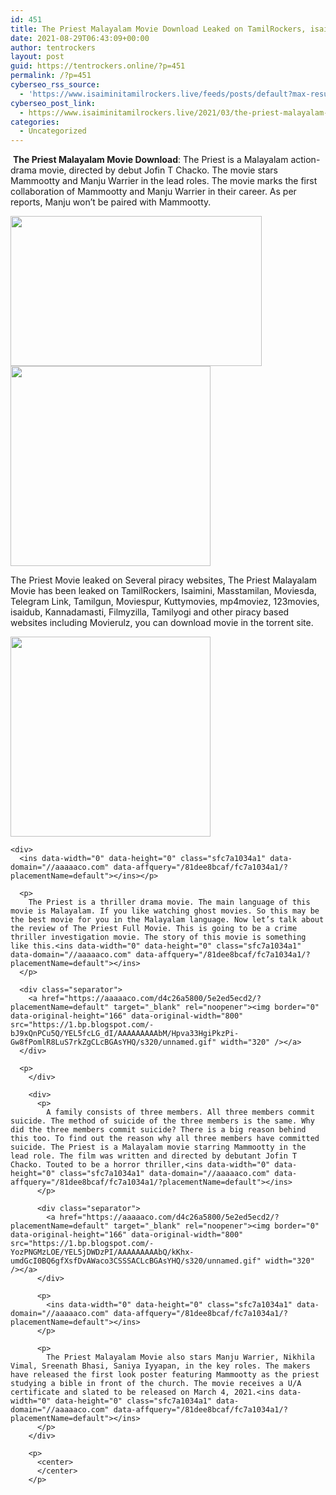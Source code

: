 ```yaml
---
id: 451
title: The Priest Malayalam Movie Download Leaked on TamilRockers, isaimini– 2021
date: 2021-08-29T06:43:09+00:00
author: tentrockers
layout: post
guid: https://tentrockers.online/?p=451
permalink: /?p=451
cyberseo_rss_source:
  - 'https://www.isaiminitamilrockers.live/feeds/posts/default?max-results=150&start-index=151'
cyberseo_post_link:
  - https://www.isaiminitamilrockers.live/2021/03/the-priest-malayalam-movie-download.html
categories:
  - Uncategorized
---
```

<meta content="&nbsp; The Priest Malayalam Movie Download : The Priest is a Malayalam action-drama movie, directed by debut Jofin T Chacko. The movie stars Mamm..." name="twitter:description" />

  


<center>
</center>

&nbsp;**The Priest Malayalam Movie Download**<span face="Verdana, Geneva, sans-serif">: The Priest is a Malayalam action-drama movie, directed by debut Jofin T Chacko. The movie stars Mammootty and Manju Warrier in the lead roles. The movie marks the first collaboration of Mammootty and Manju Warrier in their career. As per reports, Manju won’t be paired with Mammootty.</span><ins data-width="0" data-height="0" class="sfc7a1034a1" data-domain="//aaaaaco.com" data-affquery="/81dee8bcaf/fc7a1034a1/?placementName=default"></ins>

<div class="separator">
  <a href="https://1.bp.blogspot.com/-Gvg_5XpaHA8/YEL5USQfLoI/AAAAAAAAAbA/7a8O6DyFDksaaRXV08GZyXs-1ysQPfLWwCLcBGAsYHQ/s480/hqdefault%2B%25281%2529.jpg"><img loading="lazy" border="0" data-original-height="360" data-original-width="480" height="240" src="https://1.bp.blogspot.com/-Gvg_5XpaHA8/YEL5USQfLoI/AAAAAAAAAbA/7a8O6DyFDksaaRXV08GZyXs-1ysQPfLWwCLcBGAsYHQ/w402-h240/hqdefault%2B%25281%2529.jpg" width="402" /></a>
</div>



<div class="separator">
  <a href="https://aaaaaco.com/d4c26a5800/5e2ed5ecd2/?placementName=default" target="_blank" rel="noopener"><img border="0" data-original-height="166" data-original-width="800" src="https://1.bp.blogspot.com/-q1RlQUzTN68/YEL5YPul0SI/AAAAAAAAAbE/vwjzS5678bYkpkUAstNWj60goprPWzZewCLcBGAsYHQ/s320/unnamed.gif" width="320" /></a>
</div>

<span face="Verdana, Geneva, sans-serif">The Priest Movie leaked on Several piracy websites, The Priest Malayalam Movie has been leaked on TamilRockers, Isaimini, Masstamilan, Moviesda, Telegram Link, Tamilgun, Moviespur, Kuttymovies, mp4moviez, 123movies, isaidub, Kannadamasti, Filmyzilla, Tamilyogi and other piracy based websites including Movierulz, you can download movie in the torrent site.</span>

<div>
  <div class="separator">
    <a href="https://aaaaaco.com/d4c26a5800/5e2ed5ecd2/?placementName=default" target="_blank" rel="noopener"><img border="0" data-original-height="166" data-original-width="800" src="https://1.bp.blogspot.com/-h6nTdvVa0G0/YEL5bn7qloI/AAAAAAAAAbI/bmZCac0DNHoA-WIYHOc4VnZzgUXkiIiQQCLcBGAsYHQ/s320/unnamed.gif" width="320" /></a>
  </div>
  
  <p>
    </div> 
    
    <div>
      <ins data-width="0" data-height="0" class="sfc7a1034a1" data-domain="//aaaaaco.com" data-affquery="/81dee8bcaf/fc7a1034a1/?placementName=default"></ins></p> 
      
      <p>
        The Priest is a thriller drama movie. The main language of this movie is Malayalam. If you like watching ghost movies. So this may be the best movie for you in the Malayalam language. Now let’s talk about the review of The Priest Full Movie. This is going to be a crime thriller investigation movie. The story of this movie is something like this.<ins data-width="0" data-height="0" class="sfc7a1034a1" data-domain="//aaaaaco.com" data-affquery="/81dee8bcaf/fc7a1034a1/?placementName=default"></ins>
      </p>
      
      <div class="separator">
        <a href="https://aaaaaco.com/d4c26a5800/5e2ed5ecd2/?placementName=default" target="_blank" rel="noopener"><img border="0" data-original-height="166" data-original-width="800" src="https://1.bp.blogspot.com/-bJ9xQnPCu5Q/YEL5fcLG_dI/AAAAAAAAAbM/Hpva33HgiPkzPi-Gw8fPomlR8LuS7rkZgCLcBGAsYHQ/s320/unnamed.gif" width="320" /></a>
      </div>
      
      <p>
        </div> 
        
        <div>
          <p>
            A family consists of three members. All three members commit suicide. The method of suicide of the three members is the same. Why did the three members commit suicide? There is a big reason behind this too. To find out the reason why all three members have committed suicide. The Priest is a Malayalam movie starring Mammootty in the lead role. The film was written and directed by debutant Jofin T Chacko. Touted to be a horror thriller,<ins data-width="0" data-height="0" class="sfc7a1034a1" data-domain="//aaaaaco.com" data-affquery="/81dee8bcaf/fc7a1034a1/?placementName=default"></ins>
          </p>
          
          <div class="separator">
            <a href="https://aaaaaco.com/d4c26a5800/5e2ed5ecd2/?placementName=default" target="_blank" rel="noopener"><img border="0" data-original-height="166" data-original-width="800" src="https://1.bp.blogspot.com/-YozPNGMzLOE/YEL5jDWDzPI/AAAAAAAAAbQ/kKhx-umdGcI0BQ6gfXsfDvAWaco3CSSSACLcBGAsYHQ/s320/unnamed.gif" width="320" /></a>
          </div>
          
          <p>
            <ins data-width="0" data-height="0" class="sfc7a1034a1" data-domain="//aaaaaco.com" data-affquery="/81dee8bcaf/fc7a1034a1/?placementName=default"></ins>
          </p>
          
          <p>
            The Priest Malayalam Movie also stars Manju Warrier, Nikhila Vimal, Sreenath Bhasi, Saniya Iyyapan, in the key roles. The makers have released the first look poster featuring Mammootty as the priest studying a bible in front of the church. The movie receives a U/A certificate and slated to be released on March 4, 2021.<ins data-width="0" data-height="0" class="sfc7a1034a1" data-domain="//aaaaaco.com" data-affquery="/81dee8bcaf/fc7a1034a1/?placementName=default"></ins>
          </p>
        </div>
        
        <p>
          <center>
          </center>
        </p>